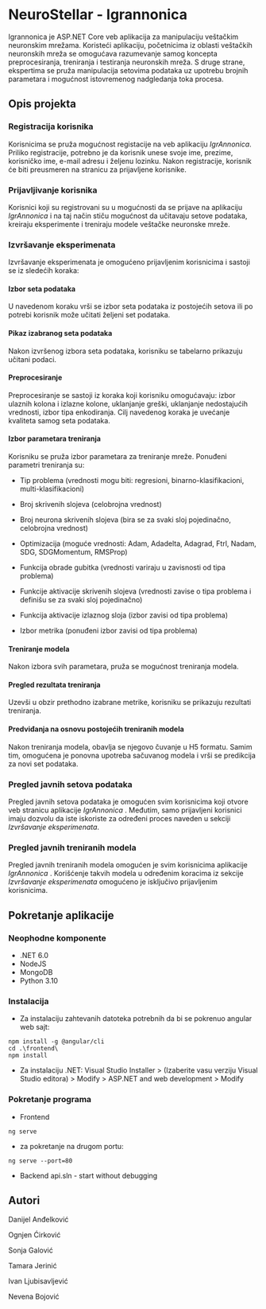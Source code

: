 # NeuroStellar - Igrannonica

Igrannonica je ASP.NET Core veb aplikacija za manipulaciju veštačkim neuronskim mrežama. Koristeći aplikaciju, početnicima iz oblasti veštačkih neuronskih mreža se omogućava razumevanje samog koncepta preprocesiranja, treniranja i testiranja neuronskih mreža. S druge strane, ekspertima se pruža manipulacija setovima podataka uz upotrebu brojnih parametara i mogućnost istovremenog nadgledanja toka procesa.  


## Opis projekta
### Registracija korisnika
Korisnicima se pruža mogućnost registacije na veb aplikaciju _IgrAnnonica_. Priliko registracije, potrebno je da korisnik unese svoje ime, prezime, korisničko ime, e-mail adresu i željenu lozinku. Nakon registracije, korisnik će biti preusmeren na stranicu za prijavljene korisnike. 

### Prijavljivanje korisnika 
Korisnici koji su registrovani su u mogućnosti da se prijave na aplikaciju _IgrAnnonica_ i na taj način stiču mogućnost da učitavaju setove podataka, kreiraju eksperimente i treniraju modele veštačke neuronske mreže.

### Izvršavanje eksperimenata
 Izvršavanje eksperimenata je omogućeno prijavljenim korisnicima i sastoji se iz sledećih koraka:

#### Izbor seta podataka
 U navedenom koraku vrši se izbor seta podataka iz postojećih setova ili po potrebi korisnik može učitati željeni set podataka.

#### Pikaz izabranog seta podataka
 Nakon izvršenog izbora seta podataka, korisniku se tabelarno prikazuju učitani podaci.

#### Preprocesiranje
 Preprocesiranje se sastoji iz koraka koji korisniku omogućavaju:  izbor ulaznih kolona i izlazne kolone, uklanjanje greški, uklanjanje nedostajućih vrednosti, izbor tipa enkodiranja. Cilj navedenog koraka je uvećanje kvaliteta samog seta podataka. 

#### Izbor parametara treniranja
 Korisniku se pruža izbor parametara za treniranje mreže. Ponuđeni parametri treniranja su:

- Tip problema (vrednosti mogu biti: regresioni, binarno-klasifikacioni, multi-klasifikacioni)

- Broj skrivenih slojeva (celobrojna vrednost)

- Broj neurona skrivenih slojeva (bira se za svaki sloj pojedinačno, celobrojna vrednost)

- Optimizacija (moguće vrednosti: Adam, Adadelta, Adagrad, Ftrl, Nadam, SDG, SDGMomentum, RMSProp)

- Funkcija obrade gubitka (vrednosti variraju u zavisnosti od tipa problema)

- Funkcije aktivacije skrivenih slojeva (vrednosti zavise o tipa problema i definišu se za svaki sloj pojedinačno)

- Funkcija aktivacije izlaznog sloja (izbor zavisi od tipa problema) 

- Izbor metrika (ponuđeni izbor zavisi od tipa problema)


#### Treniranje modela
 Nakon izbora svih parametara, pruža se mogućnost treniranja modela.  
#### Pregled rezultata treniranja
 Uzevši u obzir prethodno izabrane metrike, korisniku se prikazuju rezultati treniranja.

#### Predviđanja na osnovu postojećih treniranih modela
 Nakon treniranja modela, obavlja se njegovo čuvanje u H5 formatu. Samim tim, omogućena je ponovna upotreba sačuvanog modela i vrši se predikcija za novi set podataka.

### Pregled javnih setova podataka
Pregled javnih setova podataka je omogućen svim korisnicima koji otvore veb stranicu aplikacije _IgrAnnonica_ . Međutim, samo prijavljeni korisnici imaju dozvolu da iste iskoriste za određeni proces naveden u sekciji _Izvršavanje eksperimenata_.

### Pregled javnih treniranih modela
Pregled javnih treniranih modela omogućen je svim korisnicima aplikacije _IgrAnnonica_ . Korišćenje takvih modela u određenim koracima iz sekcije _Izvršavanje eksperimenata_ omogućeno je isključivo prijavljenim korisnicima. 
  


## Pokretanje aplikacije

### Neophodne komponente

* .NET 6.0
* NodeJS
* MongoDB
* Python 3.10

### Instalacija

* Za instalaciju zahtevanih datoteka potrebnih da bi se pokrenuo angular web sajt:
```
npm install -g @angular/cli
cd .\frontend\
npm install
```
* Za instalaciju .NET:
Visual Studio Installer > (Izaberite vasu verziju Visual Studio editora) > Modify > ASP.NET and web development > Modify

### Pokretanje programa

* Frontend
```
ng serve
```
 - za pokretanje na drugom portu:
```
ng serve --port=80
```

* Backend
api.sln - start without debugging


## Autori

Danijel Anđelković

Ognjen Ćirković

Sonja Galović

Tamara Jerinić

Ivan Ljubisavljević

Nevena Bojović
